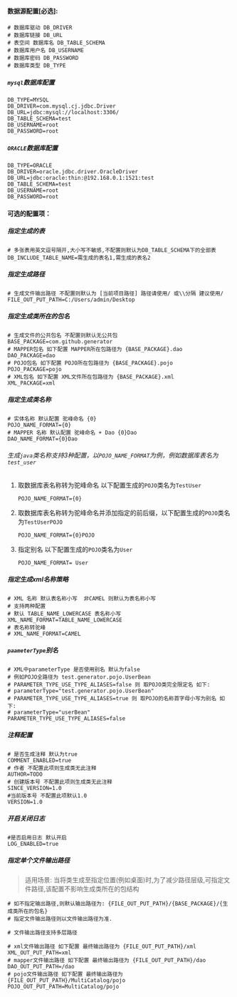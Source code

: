 #### 数据源配置[必选]:

```properties
# 数据库驱动 DB_DRIVER
# 数据库链接 DB_URL
# 表空间 数据库名 DB_TABLE_SCHEMA
# 数据库用户名 DB_USERNAME
# 数据库密码 DB_PASSWORD
# 数据库类型 DB_TYPE
```

##### `mysql`数据库配置

```properties
DB_TYPE=MYSQL
DB_DRIVER=com.mysql.cj.jdbc.Driver
DB_URL=jdbc:mysql://localhost:3306/
DB_TABLE_SCHEMA=test
DB_USERNAME=root
DB_PASSWORD=root
```
##### `ORACLE`数据库配置

```properties
DB_TYPE=ORACLE
DB_DRIVER=oracle.jdbc.driver.OracleDriver
DB_URL=jdbc:oracle:thin:@192.168.0.1:1521:test
DB_TABLE_SCHEMA=test
DB_USERNAME=root
DB_PASSWORD=root
```

#### 可选的配置项：

##### 指定生成的表

```properties
# 多张表用英文逗号隔开,大小写不敏感,不配置则默认为DB_TABLE_SCHEMA下的全部表
DB_INCLUDE_TABLE_NAME=需生成的表名1,需生成的表名2
```
##### 指定生成路径

```properties
# 生成文件输出路径 不配置则默认为 [当前项目路径] 路径请使用/ 或\\分隔 建议使用/
FILE_OUT_PUT_PATH=C:/Users/admin/Desktop
```
##### 指定生成类所在的包名

```properties
# 生成文件的公共包名 不配置则默认无公共包
BASE_PACKAGE=com.github.generator
# MAPPER包名 如下配置 MAPPER所在包路径为 {BASE_PACKAGE}.dao
DAO_PACKAGE=dao
# POJO包名 如下配置 POJO所在包路径为 {BASE_PACKAGE}.pojo
POJO_PACKAGE=pojo
# XML包名 如下配置 XML文件所在包路径为 {BASE_PACKAGE}.xml
XML_PACKAGE=xml
```

##### 指定生成类名称

```properties
# 实体名称 默认配置 驼峰命名 {0}
POJO_NAME_FORMAT={0}
# MAPPER 名称 默认配置 驼峰命名 + Dao {0}Dao
DAO_NAME_FORMAT={0}Dao
```

###### 生成`java`类名称支持3种配置，以`POJO_NAME_FORMAT`为例，例如数据库表名为`test_user`

1. 取数据库表名称转为驼峰命名 以下配置生成的`POJO`类名为`TestUser`

   ```properties 
   POJO_NAME_FORMAT={0}
   ```

2. 取数据库表名称转为驼峰命名并添加指定的前后缀，以下配置生成的`POJO`类名为`TestUserPOJO`

   ```properties
   POJO_NAME_FORMAT={0}POJO
   ```

3. 指定别名 以下配置生成的`POJO`类名为`User`

   ```properties
   POJO_NAME_FORMAT= User
   ```

##### 指定生成xml名称策略

```properties
# XML 名称 默认表名称小写  非CAMEL 则默认为表名称小写
# 支持两种配置 
# 默认 TABLE_NAME_LOWERCASE 表名称小写
XML_NAME_FORMAT=TABLE_NAME_LOWERCASE
# 表名称转驼峰
# XML_NAME_FORMAT=CAMEL
```

##### `paameterType`别名

```properties
# XML中parameterType 是否使用别名 默认为false
# 例如POJO全路径为 test.generator.pojo.UserBean
# PARAMETER_TYPE_USE_TYPE_ALIASES=false 则 取POJO类完全限定名 如下:
# parameterType="test.generator.pojo.UserBean"
# PARAMETER_TYPE_USE_TYPE_ALIASES=true 则 取POJO的名称首字母小写为别名 如下:
# parameterType="userBean"
PARAMETER_TYPE_USE_TYPE_ALIASES=false
```
##### 注释配置


```properties
# 是否生成注释 默认为true
COMMENT_ENABLED=true
# 作者 不配置此项则生成类无此注释
AUTHOR=TODO
# 创建版本号 不配置此项则生成类无此注释
SINCE_VERSION=1.0
#当前版本号 不配置此项默认1.0
VERSION=1.0
```
##### 开启关闭日志

```properties
#是否启用日志 默认开启
LOG_ENABLED=true
```

##### 指定单个文件输出路径

> 适用场景: 当将类生成至指定位置(例如桌面)时,为了减少路径层级,可指定文件路径,该配置不影响生成类所在的包结构

```properties
# 如不指定输出路径,则默认输出路径为: {FILE_OUT_PUT_PATH}/{BASE_PACKAGE}/{生成类所在的包名}
# 指定文件输出路径则以文件输出路径为准.

# 文件输出路径支持多层路径

# xml文件输出路径 如下配置 最终输出路径为 {FILE_OUT_PUT_PATH}/xml
XML_OUT_PUT_PATH=xml
# mapper文件输出路径 如下配置 最终输出路径为 {FILE_OUT_PUT_PATH}/dao
DAO_OUT_PUT_PATH=/dao
# pojo文件输出路径 如下配置 最终输出路径为 {FILE_OUT_PUT_PATH}/MultiCatalog/pojo
POJO_OUT_PUT_PATH=MultiCatalog/pojo
```

